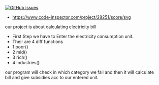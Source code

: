 [![GitHub issues](https://img.shields.io/github/issues/mehra1111/bill-calculator)](https://github.com/mehra1111/bill-calculator/issues)
- https://www.code-inspector.com/project/28251/score/svg

our project is about calculating electricity bill

- First Step we have to Enter the electricity consumption unit.
- Their are 4 diff functions 
- 1 poor()
- 2 mid()
- 3 rich()
- 4 industries()

our program will check in which category we fall and then it will calculate bill and give subsidies acc to our entered unit.
